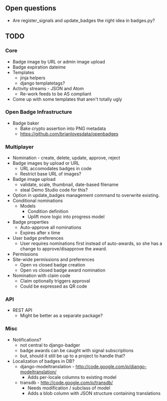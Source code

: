 ## Open questions

* Are register_signals and update_badges the right idea in badges.py?

## TODO

### Core

* Badge image by URL or admin image upload
* Badge expiration dateime
* Templates
    * jinja helpers
    * django templatetags?
* Activity streams - JSON and Atom
    * Re-work feeds to be AS compliant
* Come up with some templates that aren't totally ugly

### Open Badge Infrastructure

* Badge baker
    * Bake crypto assertion into PNG metadata
    * https://github.com/brianlovesdata/openbadges

### Multiplayer

* Nomination - create, delete, update, approve, reject
* Badge images by upload or URL
    * URL accomodates badges in code
    * Restrict base URL of images?
* Badge image upload
    * validate, scale, thumbnail, date-based filename
    * steal Demo Studio code for this?
* Option in update_badges management command to overwrite existing.
* Conditional nominations
    * Models
        * Condition definition
        * Uplift more logic into progress model
* Badge properties
    * Auto-approve all nominations
    * Expires after x time
* User badge preferences
    * User requires nominations first instead of auto-awards, so she has a
      change to approve/disapprove the award.
* Permissions
* Site-wide permissions and preferences
    * Open vs closed badge creation
    * Open vs closed badge award nomination
* Nomination with claim code
    * Claim optionally triggers approval
    * Could be expressed as QR code

### API

* REST API
    * Might be better as a separate package?

### Misc

* Notifications? 
    * not central to django-badger
    * badge awards can be caught with signal subscriptions
    * but, should it still be up to a project to handle that?
* Localization of badges in DB?
    * django-modeltranslation - http://code.google.com/p/django-modeltranslation/
        * Adds per-locale columns to existing model
    * transdb - http://code.google.com/p/transdb/
        * Needs modification / subclass of model
        * Adds a blob column with JSON structure containing translations
